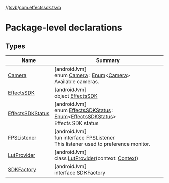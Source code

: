 //[tsvb](../../index.md)/[com.effectssdk.tsvb](index.md)

# Package-level declarations

## Types

| Name | Summary |
|---|---|
| [Camera](-camera/index.md) | [androidJvm]<br>enum [Camera](-camera/index.md) : [Enum](https://kotlinlang.org/api/latest/jvm/stdlib/kotlin/-enum/index.html)&lt;[Camera](-camera/index.md)&gt; <br>Available cameras. |
| [EffectsSDK](-effects-s-d-k/index.md) | [androidJvm]<br>object [EffectsSDK](-effects-s-d-k/index.md) |
| [EffectsSDKStatus](-effects-s-d-k-status/index.md) | [androidJvm]<br>enum [EffectsSDKStatus](-effects-s-d-k-status/index.md) : [Enum](https://kotlinlang.org/api/latest/jvm/stdlib/kotlin/-enum/index.html)&lt;[EffectsSDKStatus](-effects-s-d-k-status/index.md)&gt; <br>Effects SDK status |
| [FPSListener](-f-p-s-listener/index.md) | [androidJvm]<br>fun interface [FPSListener](-f-p-s-listener/index.md)<br>This listener used to preference monitor. |
| [LutProvider](-lut-provider/index.md) | [androidJvm]<br>class [LutProvider](-lut-provider/index.md)(context: [Context](https://developer.android.com/reference/kotlin/android/content/Context.html)) |
| [SDKFactory](-s-d-k-factory/index.md) | [androidJvm]<br>interface [SDKFactory](-s-d-k-factory/index.md) |
